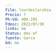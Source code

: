 ```yaml
---
File: lourdeslarubia
Precio: 7
Ph-Vd: 408-295
Fdesc: 2022/07/30
links: no
Status: des-of
fuente: Garca
bd: no
---
```

